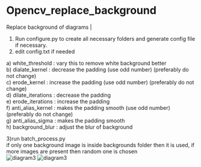 # Opencv_replace_background
Replace background of diagrams |

1) Run configure.py to create all necessary folders and generate config file if necessary.  
2) edit config.txt if needed   

a) white_threshold : vary this to remove white background better  
b) dialate_kernel : decrease the padding (use odd number) (preferably do not change)  
c) erode_kernel : increase the padding (use odd number) (preferably do not change)  
d) dilate_iterations : decrease the padding  
e) erode_iterations : increase the padding  
f) anti_alias_kernel : makes the padding smooth (use odd number) (preferably do not change)  
g) anti_alias_sigma : makes the padding smooth  
h) background_blur : adjust the blur of background  

3)run batch_process.py   
if only one background image is inside backgrounds folder then it is used, if more images are present then random one is chosen  
![diagram3](https://user-images.githubusercontent.com/15308488/184498147-461fb0c1-d73c-4c29-b0e2-1dd24d2b821b.png)
![diagram3](https://user-images.githubusercontent.com/15308488/184498153-737f6f5f-d682-47fd-a417-627a55ca937f.png)
